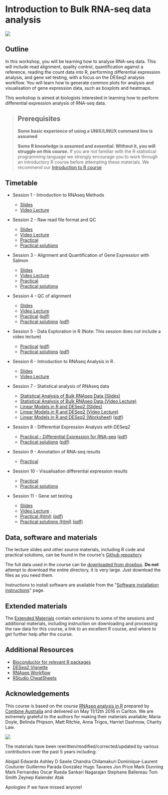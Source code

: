 # Introduction to Bulk RNA-seq data analysis

![](images/CRUK_Cambridge_Institute.png)

## Outline

In this workshop, you will be learning how to analyse RNA-seq data. This will
include read alignment, quality control, quantification against a reference,
reading the count data into R, performing differential expression analysis, and
gene set testing, with a focus on the DESeq2 analysis workflow. You will learn
how to generate common plots for analysis and visualisation of gene expression
data, such as boxplots and heatmaps.

This workshop is aimed at biologists interested in learning how to perform
differential expression analysis of RNA-seq data.

> ## Prerequisites
>
> __**Some basic experience of using a UNIX/LINUX command line is assumed**__
>
> __**Some R knowledge is assumed and essential. Without it, you will struggle on this course.**__
> If you are not familiar with the R statistical programming language we
> strongly encourage you to work through an introductory R course before
> attempting these materials.
> We recommend our [Introduction to R course](https://bioinformatics-core-shared-training.github.io/r-intro/)

## Timetable


* Session 1 - Introduction to RNAseq Methods
    - [Slides](Markdowns/01_Introduction_to_RNAseq_Methods.html)
    - [Video Lecture](https://content.cruk.cam.ac.uk/bioinformatics/CourseData/Bulk_RNASeq_Course_Videos/Session_1_Introduction_to_RNAseq_Methods.mp4)


* Session 2 - Raw read file format and QC
    - [Slides](Markdowns/02_FastQC_introduction.html)  
    - [Video Lecture](https://content.cruk.cam.ac.uk/bioinformatics/CourseData/Bulk_RNASeq_Course_Videos/Session_2_Raw_read_file_format_and_QC.mp4)
    - [Practical](Markdowns/02_FastQC_practical.html)  
    - [Practical solutions](Markdowns/02_FastQC_solutions.html)

* Session 3 - Alignment and Quantification of Gene Expression with Salmon
  - [Slides](Markdowns/03_Quantification_with_Salmon_introduction.html)      
  - [Video Lecture](https://content.cruk.cam.ac.uk/bioinformatics/CourseData/Bulk_RNASeq_Course_Videos/Session_3_Salmon.mp4)
  - [Practical](Markdowns/03_Quantification_with_Salmon_practical.html)  
  - [Practical solutions](Markdowns/03_Quantification_with_Salmon_solutions.html)   


* Session 4 - QC of alignment
  - [Slides](Markdowns/04_Quality_Control_introduction.html)    
  - [Video Lecture](https://content.cruk.cam.ac.uk/bioinformatics/CourseData/Bulk_RNASeq_Course_Videos/Session_4_QC_of_Aligned_Reads.mp4)
  - [Practical](Markdowns/04_Quality_Control_practical.html) ([pdf](Markdowns/04_Quality_Control_practical.pdf))  
  - [Practical solutions](Markdowns/04_Quality_Control_solutions.html) ([pdf](Markdowns/04_Quality_Control_solutions.pdf))   


* Session 5 - Data Exploration in R
  (Note: This session does not include a video lecture)
  - [Practical](Markdowns/05_Data_Exploration.html) ([pdf](Markdowns/05_Data_Exploration.pdf))      
  - [Practical solutions](Markdowns/05_Data_Exploration_solutions.html) ([pdf](Markdowns/05_Data_Exploration_solutions.pdf))       


* Session 6 - Introduction to RNAseq Analysis in R . 
  - [Slides](Markdowns/06_Introduction_to_RNAseq_Analysis_in_R.html)  
  - [Video Lecture](https://content.cruk.cam.ac.uk/bioinformatics/CourseData/Bulk_RNASeq_Course_Videos/https://content.cruk.cam.ac.uk/bioinformatics/CourseData/Bulk_RNASeq_Course_Videos/Session_6_Introduction_to_RNAseq_Analysis_in_R.mp4)


* Session 7 - Statistical analysis of RNAseq data
  - [Statistical Analysis of Bulk RNAseq Data (Slides)](additional_scripts_and_materials/RNA-seq_stats.pdf)  
  - [Statistical Analysis of Bulk RNAseq Data (Video Lecture)](https://content.cruk.cam.ac.uk/bioinformatics/CourseData/Bulk_RNASeq_Course_Videos/Session_7_Statistical_Analysis_of_Bulk_RNAseq_Data.mp4)
  - [Linear Models in R and DESeq2 (Slides)](additional_scripts_and_materials/Statistical_models_in_R_DESeq2.pdf)    
  - [Linear Models in R and DESeq2 (Video Lecture)](https://content.cruk.cam.ac.uk/bioinformatics/CourseData/Bulk_RNASeq_Course_Videos/Session_7_Linear_Models_in_R_and_DESeq2.mp4)
  - [Linear Models in R and DESeq2 (Worksheet)](Markdowns/07_Linear_Models.html) ([pdf](Markdowns/07_Linear_Models.pdf))     
  

* Session 8 - Differential Expression Analysis with DESeq2
  - [Practical - Differential Expression for RNA-seq](Markdowns/08_DE_analysis_with_DESeq2.html) ([pdf](Markdowns/08_DE_analysis_with_DESeq2.pdf))      
  - [Practical solutions](Markdowns/08_DE_analysis_with_DESeq2_solutions.html) ([pdf](Markdowns/08_DE_analysis_with_DESeq2_solutions.pdf))    


* Session 9 - Annotation of RNA-seq results
  - [Practical](Markdowns/09_Annotation.html)   


* Session 10 - Visualisation differential expression results
  - [Practical](Markdowns/10_Data_Visualisation.html)     
  - [Practical solutions](Markdowns/10_Data_Visualisation_solutions.html)   


* Session 11 - Gene set testing
   - [Slides](Markdowns/11_Gene_set_testing_introduction.html)   
   - [Video Lecture](https://content.cruk.cam.ac.uk/bioinformatics/CourseData/Bulk_RNASeq_Course_Videos/Session_11_Gene_Set_Testing.mp4) . 
   - [Practical (html)](Markdowns/11_Gene_set_testing.html) [(pdf)](Markdowns/11_Gene_set_testing.pdf)
   - [Practical solutions (html)](Markdowns/11_Gene_set_testing_solutions.html) [(pdf)](Markdowns/11_Gene_set_testing_solutions.pdf)    


## Data, software and materials

The lecture slides and other source materials, including R code and
practical solutions, can be found in the course's [Github
repository](https://bioinformatics-core-shared-training.github.io/Reverse_Summer_School_2024_RNAseq)

The full data used in the course can be [downloaded from dropbox](https://www.dropbox.com/sh/sz44que2vha44xw/AABISE1DdBSS6s_zLoW1vuCGa?st=z95zfjyg&dl=0). **Do not** attempt to 
download the entire directory, it is very large. Just download the files as you
need them.

Instructions to install software are available from the "[Software installation instructions](Markdowns/setup.html)" page.

## Extended materials

The [Extended Materials](Extended_index.md) contain extensions to some of the
sessions and additional materials, including instruction on downloading and
processing the raw data for this course, a link to an excellent R course, and
where to get further help after the course.

## Additional Resources

* [Bioconductor for relevant R packages](https://bioconductor.org/)
* [DESeq2 Vignette](https://bioconductor.org/packages/release/bioc/vignettes/DESeq2/inst/doc/DESeq2.html)  
* [RNAseq Workflow](http://master.bioconductor.org/packages/release/workflows/vignettes/rnaseqGene/inst/doc/rnaseqGene.html)  
* [RStudio CheatSheets](https://rstudio.com/resources/cheatsheets/)

## Acknowledgements

This course is based on the course [RNAseq analysis in
R](http://combine-australia.github.io/2016-05-11-RNAseq/) prepared by [Combine
Australia](https://combine.org.au/) and delivered on May 11/12th 2016 in
Carlton. We are extremely grateful to the authors for making their materials
available; Maria Doyle, Belinda Phipson, Matt Ritchie, Anna Trigos, Harriet
Dashnow, Charity Law.

![](Bulk_RNAseq_Course_Base/images/combine_banner_small.png)

The materials have been rewritten/modified/corrected/updated by various
contributors over the past 5 years including:

Abigail Edwards
Ashley D Sawle
Chandra Chilamakuri
Dominique-Laurent Couturier
Guillermo Parada González
Hugo Tavares
Jon Price
Mark Dunning
Mark Fernandes
Oscar Rueda
Sankari Nagarajan
Stephane Ballereau
Tom Smith
Zeynep Kalender Atak

Apologies if we have missed anyone!
